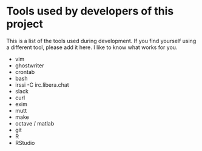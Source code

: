 # Tools used by developers of this project

This is a list of the tools used during development.  If you find yourself using a different tool, please add it here. 
I like to know what works for you.

* vim
* ghostwriter
* crontab
* bash
* irssi -C irc.libera.chat
* slack
* curl
* exim
* mutt
* make
* octave / matlab
* git
* R
* RStudio


